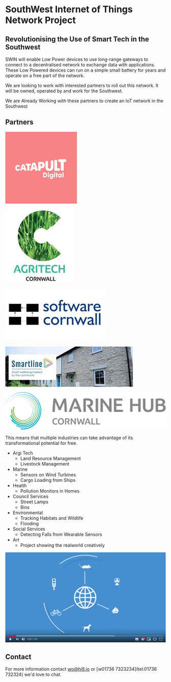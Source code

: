 # SouthWest Internet of Things Network Project

## Revolutionising the Use of Smart Tech in the Southwest

SWIN will enable Low Power devices to use long-range gateways to connect to a decentralised network to exchange data with applications. These Low Powered devices can run on a simple small battery for years and operate on a free part of the network.

We are looking to work with interested partners to roll out this network. It will be owned, operated by and work for the Southwest.

We are Already Working with these partners to create an IoT network in the Southwest

## Partners

[![Digital Catapult](/images/Digital-Catapult.jpeg)](https://www.digicatapult.org.uk/ "Digital Catapult")

[![Cornwall Agritech](/images/agritech.jpeg)](https://www.agritechcornwall.co.uk// "Cornwall Agritech")

[![Software Cornwall](/images/swc.jpeg)](hhttps://www.softwarecornwall.org// "Software Cornwall")

[![Smartline](/images/smartline.jpeg)](https://www.smartline.org.uk// "Smartline")

[![Marine Hub Cornwall](/images/marine-i.jpg)](https://www.https://marinehubcornwall.co.uk// "Marine Hub Cornwall")

This means that multiple industries can take advantage of its transformational potential for free.

- Argi Tech
  - Land Resource Management 
  - Livestock Management
- Marine
  - Sensors on Wind Turbines
  - Cargo Loading from Ships
- Health
  - Pollution Monitors in Homes
- Council Services
  - Street Lamps
  - Bins
- Environmental
  - Tracking Habitats and Wildlife
  - Flooding
- Social Services
  - Detecting Falls from Wearable Sensors
- Art
  - Project showing the realworld creatively

[![Explainer Video](/images/video-shot.png)](https://www.youtube.com/watch?v=Q2So47rLOqgE "Things Network")

## Contact

For more information contact [wo@hi9.io](mailto:wo@hi9.io) or [w01736 7323234](tel:01736 732324) we'd love to chat.
